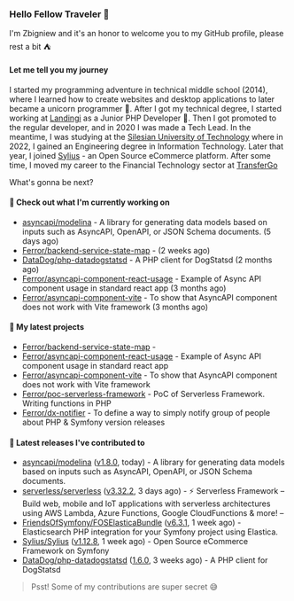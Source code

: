 ### Hello Fellow Traveler 👋

I'm Zbigniew and it's an honor to welcome you to my GitHub profile, please rest a bit ⛺️

#### Let me tell you my journey

I started my programming adventure in technical middle school (2014), where I learned how to create websites and desktop applications to later became a unicorn programmer 🦄. After I got my technical degree, I started working at [Landingi](https://github.com/landingi) as a Junior PHP Developer 🥇. Then I got promoted to the regular developer, and in 2020 I was made a Tech Lead. In the meantime, I was studying at the [Silesian University of Technology](https://www.polsl.pl/en/) where in 2022, I gained an Engineering degree in Information Technology. Later that year, I joined [Sylius](https://github.com/sylius) - an Open Source eCommerce platform. After some time, I moved my career to the Financial Technology sector at [TransferGo](https://github.com/transfergo)

What's gonna be next?

#### 👷 Check out what I'm currently working on

- [asyncapi/modelina](https://github.com/asyncapi/modelina) - A library for generating data models based on inputs such as AsyncAPI, OpenAPI, or JSON Schema documents. (5 days ago)
- [Ferror/backend-service-state-map](https://github.com/Ferror/backend-service-state-map) -  (2 weeks ago)
- [DataDog/php-datadogstatsd](https://github.com/DataDog/php-datadogstatsd) - A PHP client for DogStatsd (2 months ago)
- [Ferror/asyncapi-component-react-usage](https://github.com/Ferror/asyncapi-component-react-usage) - Example of Async API component usage in standard react app (3 months ago)
- [Ferror/asyncapi-component-vite](https://github.com/Ferror/asyncapi-component-vite) - To show that AsyncAPI component does not work with Vite framework (3 months ago)

#### 🌱 My latest projects

- [Ferror/backend-service-state-map](https://github.com/Ferror/backend-service-state-map) - 
- [Ferror/asyncapi-component-react-usage](https://github.com/Ferror/asyncapi-component-react-usage) - Example of Async API component usage in standard react app
- [Ferror/asyncapi-component-vite](https://github.com/Ferror/asyncapi-component-vite) - To show that AsyncAPI component does not work with Vite framework
- [Ferror/poc-serverless-framework](https://github.com/Ferror/poc-serverless-framework) - PoC of Serverless Framework. Writing functions in PHP
- [Ferror/dx-notifier](https://github.com/Ferror/dx-notifier) - To define a way to simply notify group of people about PHP &amp; Symfony version releases

#### 🔭 Latest releases I've contributed to

- [asyncapi/modelina](https://github.com/asyncapi/modelina) ([v1.8.0](https://github.com/asyncapi/modelina/releases/tag/v1.8.0), today) - A library for generating data models based on inputs such as AsyncAPI, OpenAPI, or JSON Schema documents.
- [serverless/serverless](https://github.com/serverless/serverless) ([v3.32.2](https://github.com/serverless/serverless/releases/tag/v3.32.2), 3 days ago) - ⚡ Serverless Framework – Build web, mobile and IoT applications with serverless architectures using AWS Lambda, Azure Functions, Google CloudFunctions &amp; more! – 
- [FriendsOfSymfony/FOSElasticaBundle](https://github.com/FriendsOfSymfony/FOSElasticaBundle) ([v6.3.1](https://github.com/FriendsOfSymfony/FOSElasticaBundle/releases/tag/v6.3.1), 1 week ago) - Elasticsearch PHP integration for your Symfony project using Elastica.
- [Sylius/Sylius](https://github.com/Sylius/Sylius) ([v1.12.8](https://github.com/Sylius/Sylius/releases/tag/v1.12.8), 1 week ago) - Open Source eCommerce Framework on Symfony
- [DataDog/php-datadogstatsd](https://github.com/DataDog/php-datadogstatsd) ([1.6.0](https://github.com/DataDog/php-datadogstatsd/releases/tag/1.6.0), 3 weeks ago) - A PHP client for DogStatsd

>
> Psst! Some of my contributions are super secret 😅
>
